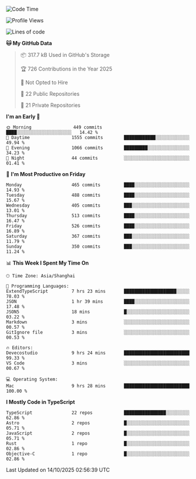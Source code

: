 <!--START_SECTION:waka-->
![Code Time](http://img.shields.io/badge/Code%20Time-4%2C167%20hrs%203%20mins-blue)

![Profile Views](http://img.shields.io/badge/Profile%20Views-0-blue)

![Lines of code](https://img.shields.io/badge/From%20Hello%20World%20I%27ve%20Written-3.5%20million%20lines%20of%20code-blue)

**🐱 My GitHub Data** 

> 📦 317.7 kB Used in GitHub's Storage 
 > 
> 🏆 726 Contributions in the Year 2025
 > 
> 🚫 Not Opted to Hire
 > 
> 📜 22 Public Repositories 
 > 
> 🔑 21 Private Repositories 
 > 
**I'm an Early 🐤** 

```text
🌞 Morning                449 commits         ████░░░░░░░░░░░░░░░░░░░░░   14.42 % 
🌆 Daytime                1555 commits        ████████████░░░░░░░░░░░░░   49.94 % 
🌃 Evening                1066 commits        █████████░░░░░░░░░░░░░░░░   34.23 % 
🌙 Night                  44 commits          ░░░░░░░░░░░░░░░░░░░░░░░░░   01.41 % 
```
📅 **I'm Most Productive on Friday** 

```text
Monday                   465 commits         ████░░░░░░░░░░░░░░░░░░░░░   14.93 % 
Tuesday                  488 commits         ████░░░░░░░░░░░░░░░░░░░░░   15.67 % 
Wednesday                405 commits         ███░░░░░░░░░░░░░░░░░░░░░░   13.01 % 
Thursday                 513 commits         ████░░░░░░░░░░░░░░░░░░░░░   16.47 % 
Friday                   526 commits         ████░░░░░░░░░░░░░░░░░░░░░   16.89 % 
Saturday                 367 commits         ███░░░░░░░░░░░░░░░░░░░░░░   11.79 % 
Sunday                   350 commits         ███░░░░░░░░░░░░░░░░░░░░░░   11.24 % 
```


📊 **This Week I Spent My Time On** 

```text
🕑︎ Time Zone: Asia/Shanghai

💬 Programming Languages: 
ExtendTypeScript         7 hrs 23 mins       ████████████████████░░░░░   78.03 % 
JSON                     1 hr 39 mins        ████░░░░░░░░░░░░░░░░░░░░░   17.48 % 
JSON5                    18 mins             █░░░░░░░░░░░░░░░░░░░░░░░░   03.22 % 
Markdown                 3 mins              ░░░░░░░░░░░░░░░░░░░░░░░░░   00.57 % 
GitIgnore file           3 mins              ░░░░░░░░░░░░░░░░░░░░░░░░░   00.53 % 

🔥 Editors: 
Devecostudio             9 hrs 24 mins       █████████████████████████   99.33 % 
VS Code                  3 mins              ░░░░░░░░░░░░░░░░░░░░░░░░░   00.67 % 

💻 Operating System: 
Mac                      9 hrs 28 mins       █████████████████████████   100.00 % 
```

**I Mostly Code in TypeScript** 

```text
TypeScript               22 repos            ████████████████░░░░░░░░░   62.86 % 
Astro                    2 repos             █░░░░░░░░░░░░░░░░░░░░░░░░   05.71 % 
JavaScript               2 repos             █░░░░░░░░░░░░░░░░░░░░░░░░   05.71 % 
Rust                     1 repo              █░░░░░░░░░░░░░░░░░░░░░░░░   02.86 % 
Objective-C              1 repo              █░░░░░░░░░░░░░░░░░░░░░░░░   02.86 % 
```




 Last Updated on 14/10/2025 02:56:39 UTC
<!--END_SECTION:waka-->